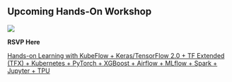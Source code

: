 ## Upcoming Hands-On Workshop
![](https://pipeline.ai/assets/img/kubeflow-inside.png)

**RSVP Here**

[Hands-on Learning with KubeFlow + Keras/TensorFlow 2.0 + TF Extended (TFX) + Kubernetes + PyTorch + XGBoost + Airflow + MLflow + Spark + Jupyter + TPU](https://www.eventbrite.com/e/full-day-workshop-kubeflow-gpu-kerastensorflow-20-tf-extended-tfx-kubernetes-pytorch-xgboost-tickets-63362929227)
